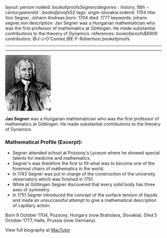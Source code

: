 layout: person
nodeid: bookofproofs$Segner
categories: history,18th-century
parentid: bookofproofs$52
tags: origin-slovakia
orderid: 1704
title: Von Segner, Johann Andreas
born: 1704
died: 1777
keywords: johann segner,von
description: Jan Segner was a Hungarian mathematician who was the first professor of mathematics at Göttingen. He made substantial contributions to the theoery of Dynamics.
references: bookofproofs$6909
contributors: @J-J-O'Connor,@E-F-Robertson,bookofproofs

---



---

![Segner.jpg](https://github.com/bookofproofs/bookofproofs.github.io/blob/main/_sources/_assets/images/portraits/Segner.jpg?raw=true)

**Jan Segner** was a Hungarian mathematician who was the first professor of mathematics at Göttingen. He made substantial contributions to the theoery of Dynamics.

### Mathematical Profile (Excerpt):
* Segner attended school at Pozsony's Lyceum where he showed special talents for medicine and mathematics.
* Segner's was therefore the first to fill what was to become one of the foremost chairs of mathematics in the world.
* In 1743 Segner was put in charge of the construction of the university observatory which was finished in 1751.
* While at Göttingen Segner discovered that every solid body has three axes of symmetry.
* In 1751 Segner introduced the concept of the surface tension of liquids and made an unsuccessful attempt to give a mathematical description of capillary action.

Born 9 October 1704, Pozsony, Hungary (now Bratislava, Slovakia). Died 5 October 1777, Halle, Prussia (now Germany).

View full biography at [MacTutor](https://mathshistory.st-andrews.ac.uk/Biographies/Segner/)
